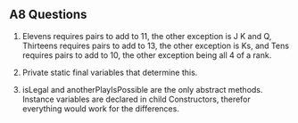 ## A8 Questions

1. Elevens requires pairs to add to 11, the other exception is J K and Q, Thirteens requires pairs to add to 13, the other exception is Ks, and Tens requires pairs to add to 10, the other exception being all 4 of a rank.

2. Private static final variables that determine this.

3. isLegal and anotherPlayIsPossible are the only abstract methods. Instance variables are declared in child Constructors, therefor everything would work for the differences.